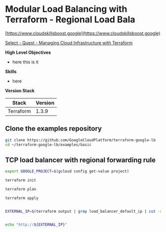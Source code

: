 # Modular Load Balancing with Terraform - Regional Load Bala

[https://www.cloudskillsboost.google](https://www.cloudskillsboost.google)

[Select - Quest -  Managing Cloud Infrastructure with Terraform](https://www.cloudskillsboost.google/paths)

**High Level Objectives**
- here this is it

**Skills**
- here

**Version Stack**

| Stack     | Version |
|-----------|---------|
| Terraform | 1.3.9   |

## Clone the examples repository

```bash
git clone https://github.com/GoogleCloudPlatform/terraform-google-lb
cd ~/terraform-google-lb/examples/basic
```


## TCP load balancer with regional forwarding rule

```bash
export GOOGLE_PROJECT=$(gcloud config get-value project)

terraform init

terraform plan

terraform apply


EXTERNAL_IP=$(terraform output | grep load_balancer_default_ip | cut -d = -f2 | xargs echo -n)


echo "http://${EXTERNAL_IP}"
```